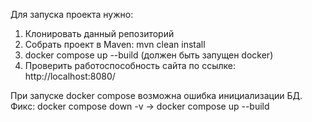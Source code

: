 Для запуска проекта нужно:

1. Клонировать данный репозиторий
2. Собрать проект в Maven: mvn clean install
3. docker compose up --build (должен быть запущен docker)
4. Проверить работоспособность сайта по ссылке: http://localhost:8080/

При запуске docker compose возможна ошибка инициализации БД. Фикс: docker compose down -v -> docker compose up --build

